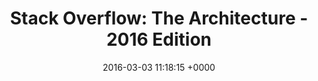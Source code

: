 ---
title: "Stack Overflow: The Architecture - 2016 Edition"
date: 2016-03-03 11:18:15 +0000
url: http://nickcraver.com/blog/2016/02/17/stack-overflow-the-architecture-2016-edition/
---